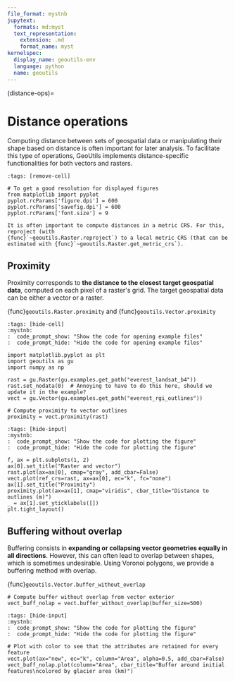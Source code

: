 ```yaml
---
file_format: mystnb
jupytext:
  formats: md:myst
  text_representation:
    extension: .md
    format_name: myst
kernelspec:
  display_name: geoutils-env
  language: python
  name: geoutils
---
```

(distance-ops)=
# Distance operations

Computing distance between sets of geospatial data or manipulating their shape based on distance is often important
for later analysis. To facilitate this type of operations, GeoUtils implements distance-specific functionalities
for both vectors and rasters.

```{code-cell} ipython3
:tags: [remove-cell]

# To get a good resolution for displayed figures
from matplotlib import pyplot
pyplot.rcParams['figure.dpi'] = 600
pyplot.rcParams['savefig.dpi'] = 600
pyplot.rcParams['font.size'] = 9
```

```{tip}
It is often important to compute distances in a metric CRS. For this, reproject (with
{func}`~geoutils.Raster.reproject`) to a local metric CRS (that can be estimated with {func}`~geoutils.Raster.get_metric_crs`).
```

## Proximity

Proximity corresponds to **the distance to the closest target geospatial data**, computed on each pixel of a raster's grid.
The target geospatial data can be either a vector or a raster.

{func}`geoutils.Raster.proximity` and {func}`geoutils.Vector.proximity`

```{code-cell} ipython3
:tags: [hide-cell]
:mystnb:
:  code_prompt_show: "Show the code for opening example files"
:  code_prompt_hide: "Hide the code for opening example files"

import matplotlib.pyplot as plt
import geoutils as gu
import numpy as np

rast = gu.Raster(gu.examples.get_path("everest_landsat_b4"))
rast.set_nodata(0)  # Annoying to have to do this here, should we update it in the example?
vect = gu.Vector(gu.examples.get_path("everest_rgi_outlines"))
```

```{code-cell} ipython3
# Compute proximity to vector outlines
proximity = vect.proximity(rast)
```

```{code-cell} ipython3
:tags: [hide-input]
:mystnb:
:  code_prompt_show: "Show the code for plotting the figure"
:  code_prompt_hide: "Hide the code for plotting the figure"

f, ax = plt.subplots(1, 2)
ax[0].set_title("Raster and vector")
rast.plot(ax=ax[0], cmap="gray", add_cbar=False)
vect.plot(ref_crs=rast, ax=ax[0], ec="k", fc="none")
ax[1].set_title("Proximity")
proximity.plot(ax=ax[1], cmap="viridis", cbar_title="Distance to outlines (m)")
_ = ax[1].set_yticklabels([])
plt.tight_layout()
```

## Buffering without overlap

Buffering consists in **expanding or collapsing vector geometries equally in all directions**. However, this can often lead to overlap
between shapes, which is sometimes undesirable. Using Voronoi polygons, we provide a buffering method with overlap.

{func}`geoutils.Vector.buffer_without_overlap`

```{code-cell} ipython3
# Compute buffer without overlap from vector exterior
vect_buff_nolap = vect.buffer_without_overlap(buffer_size=500)
```

```{code-cell} ipython3
:tags: [hide-input]
:mystnb:
:  code_prompt_show: "Show the code for plotting the figure"
:  code_prompt_hide: "Hide the code for plotting the figure"

# Plot with color to see that the attributes are retained for every feature
vect.plot(ax="new", ec="k", column="Area", alpha=0.5, add_cbar=False)
vect_buff_nolap.plot(column="Area", cbar_title="Buffer around initial features\ncolored by glacier area (km)")
```
